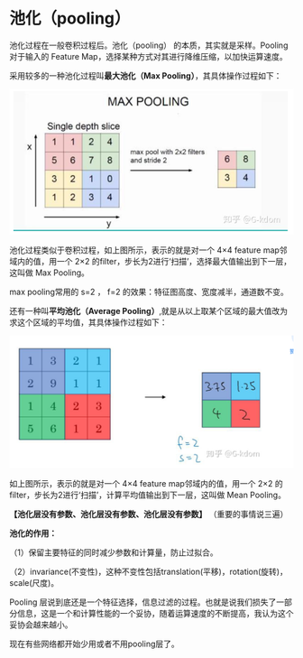 



# 池化（pooling）



池化过程在一般卷积过程后。池化（pooling） 的本质，其实就是采样。Pooling 对于输入的 Feature Map，选择某种方式对其进行降维压缩，以加快运算速度。

采用较多的一种池化过程叫**最大池化（Max Pooling）**，其具体操作过程如下：

![image-20221019165318030](pooling.assets/image-20221019165318030.png)



池化过程类似于卷积过程，如上图所示，表示的就是对一个 4×4 feature map邻域内的值，用一个 2×2 的filter，步长为2进行‘扫描’，选择最大值输出到下一层，这叫做 Max Pooling。

max pooling常用的 s=2 ， f=2 的效果：特征图高度、宽度减半，通道数不变。

还有一种叫**平均池化（Average Pooling）**,就是从以上取某个区域的最大值改为求这个区域的平均值，其具体操作过程如下：

![image-20221019165329176](pooling.assets/image-20221019165329176.png)



如上图所示，表示的就是对一个 4×4 feature map邻域内的值，用一个 2×2 的filter，步长为2进行‘扫描’，计算平均值输出到下一层，这叫做 Mean Pooling。

**【池化层没有参数、池化层没有参数、池化层没有参数】** （重要的事情说三遍）

**池化的作用：**

（1）保留主要特征的同时减少参数和计算量，防止过拟合。

（2）invariance(不变性)，这种不变性包括translation(平移)，rotation(旋转)，scale(尺度)。

Pooling 层说到底还是一个特征选择，信息过滤的过程。也就是说我们损失了一部分信息，这是一个和计算性能的一个妥协，随着运算速度的不断提高，我认为这个妥协会越来越小。

现在有些网络都开始少用或者不用pooling层了。